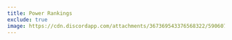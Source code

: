 ```yaml
---
title: Power Rankings
exclude: true
image: https://cdn.discordapp.com/attachments/367369543376568322/590607288377802782/CBR_Logo.png
---
```


<PRList />
